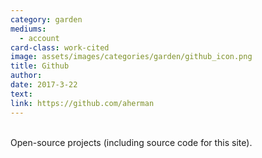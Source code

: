 ```yaml
---
category: garden
mediums:
  - account
card-class: work-cited
image: assets/images/categories/garden/github_icon.png
title: Github
author:
date: 2017-3-22
text:
link: https://github.com/aherman
---
```

<br>
Open-source projects (including source code for this site).
